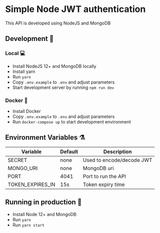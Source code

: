 # Simple Node JWT authentication

This API is developed using NodeJS and MongoDB

## Development :hammer:

### Local :computer:

- Install NodeJS 12+ and MongoDB locally
- Install yarn
- Run `yarn`
- Copy `.env.example` to `.env` and adjust parameters
- Start development server by running `npm run dev`

### Docker :whale:

- Install Docker
- Copy `.env.example` to `.env` and adjust parameters
- Run `docker-compose up` to start development environment


## Environment Variables :alembic:

| Variable         | Default | Description               |
|------------------|---------|---------------------------|
| SECRET           | none    | Used to encode/decode JWT |
| MONGO_URI        | none    | MongoDB uri               |
| PORT             | 4041    | Port to run the API       |
| TOKEN_EXPIRES_IN | 15s     | Token expiry time         |

## Running in production :rocket:

- Install Node 12+ and MongoDB
- Run `yarn`
- Run `yarn start`
